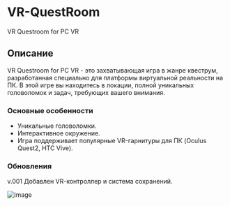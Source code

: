 # VR-QuestRoom
 VR Questroom for PC VR

## Описание
VR Questroom for PC VR - это захватывающая игра в жанре квеструм, разработанная специально для платформы виртуальной реальности на ПК. В этой игре вы находитесь в локации, полной уникальных головоломок и задач, требующих вашего внимания.

### Основные особенности
* Уникальные головоломки.
* Интерактивное окружение.
* Игра поддерживает популярные VR-гарнитуры для ПК (Oculus Quest2, HTC Vive).

### Обновления
v.001 Добавлен VR-контроллер и система сохранений.


![image](https://github.com/anufrienkoek/VR-QuestRoom/assets/66831252/b12d4ef1-7e8f-43b1-877e-881aca964c68)
